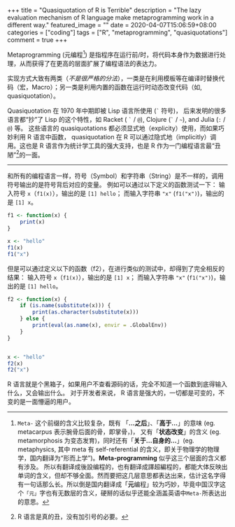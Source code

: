 +++
title = "Quasiquotation of R is Terrible"
description = "The lazy evaluation mechanism of R language make metaprogramming work in a different way."
featured_image = ""
date = 2020-04-07T15:06:59+08:00
categories = ["coding"]
tags = ["R", "metaprogramming", "quasiquotations"]
comment = true
+++

Metaprogramming (元编程[^1]) 是指程序在运行前/时，将代码本身作为数据进行处理，从而获得了在更高的层面扩展了编程语法的表达力。

实现方式大致有两类（_不是很严格的分法_），一类是在利用模板等在编译时替换代码（宏，Macro）；另一类是利用内置的函数在运行时动态改变代码（如, quasiquotation）。

Quasiquotation 在 1970 年中期即被 Lisp 语言所使用 (`` ` `` 符号)， 后来发明的很多语言都“抄”了 Lisp 的这个特性，如 Racket ( `` ` `` / `@`), Clojure (`` ` `` / `~`), and Julia (`:` / `@`) 等。
这些语言的 quasiquotations 都必须显式地（explicity）使用，而如果巧妙利用 R 语言中函数， quasiquotation 在 R 可以通过隐式地（implicitly）调用。这也是 R 语言作为统计学工具的强大支持，也是 R 作为一门编程语言最“丑陋”[^3]的一面。

---

和所有的编程语言一样，符号（Symbol）和字符串（String）是不一样的，调用符号输出的是符号背后对应的变量。
例如可以通过以下定义的函数测试一下：
输入符号 `x`（`f1(x)`），输出的是 `[1] hello`；
而输入字符串 `"x"` (`f1("x")`)，输出的是 `[1] x`。

```R
f1 <- function(x) {
    print(x)
}

x <- "hello"
f1(x)
f1("x")
```

但是可以通过定义以下的函数（f2），在进行类似的测试中，却得到了完全相反的结果：
输入符号 `x`（`f1(x)`），输出的是 `[1] x`；
而输入字符串 `"x"` (`f1("x")`)，输出的是 `[1] hello`。

```R
f2 <- function(x) {
    if (is.name(substitute(x))) {
        print(as.character(substitute(x)))
    } else {
        print(eval(as.name(x), envir = .GlobalEnv))
    }
}


x <- "hello"
f2(x)
f2("x")
```

R 语言就是个黑箱子，如果用户不查看源码的话，完全不知道一个函数到底得输入什么，又会输出什么。
对于开发者来说， R 语言是强大的，一切都是可变的，不变的是一面懵逼的用户。

[^1]: `Meta-` 这个前缀的含义比较复杂，既有 「**...之后**」、「**高于...**」的意味 (eg. metacarpus 表示腕骨后面的骨，即掌骨，)， 又有「**状态改变**」的含义 (eg. metamorphosis 为变态发育)，同时还有「**关于...自身的...**」(eg. metaphysics, 其中 meta 有 self-referential 的含义，即关于物理学的物理学，国内翻译为“形而上学”)。**Meta-programming** 似乎这三个层面的含义都有涉及。 所以有翻译成後設编程的，也有翻译成譯超編程的，都能大体反映出单词的含义，但却不够全面。然而要把这几层意思都表达出来，估计这名字得有一句话那么长。所以倒是国内翻译成「**元**编程」较为巧妙，毕竟中国汉字这个`「元」`字也有无数层的含义，硬掰的话似乎还能全涵盖英语中`Meta-`所表达出的意思。
[^2]: https://adv-r.hadley.nz/quasiquotation.html
[^3]: R 语言是真的丑，没有加引号的必要。
